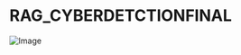 # RAG_CYBERDETCTIONFINAL
![Image](https://github.com/user-attachments/assets/c761ce5a-7e24-404f-850c-a5d9a80ba036)

